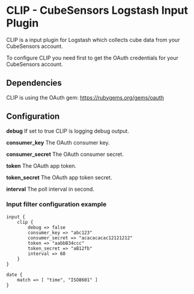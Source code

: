 # CLIP - CubeSensors Logstash Input Plugin

CLIP is a input plugin for Logstash which collects cube data from your
CubeSensors account.

To configure CLIP you need first to get the OAuth credentials for your
CubeSensors account.

## Dependencies

CLIP is using the OAuth gem: https://rubygems.org/gems/oauth

## Configuration

**debug**
If set to true CLIP is logging debug output.
 
**consumer_key**
The OAuth consumer key.

**consumer_secret**
The OAuth consumer secret.

**token**
The OAuth app token.

**token_secret**
The OAuth app token secret.

**interval**
The poll interval in second.

### Input filter configuration example
	input {
		clip {
			debug => false
			consumer_key => "abc123"
			consumer_secret => "acacacacac12121212"
			token => "aabbB34ccc"
			token_secret => "aB12fb"
			interval => 60
		}
	}

    date {
    	match => [ "time", "ISO8601" ]
    }
